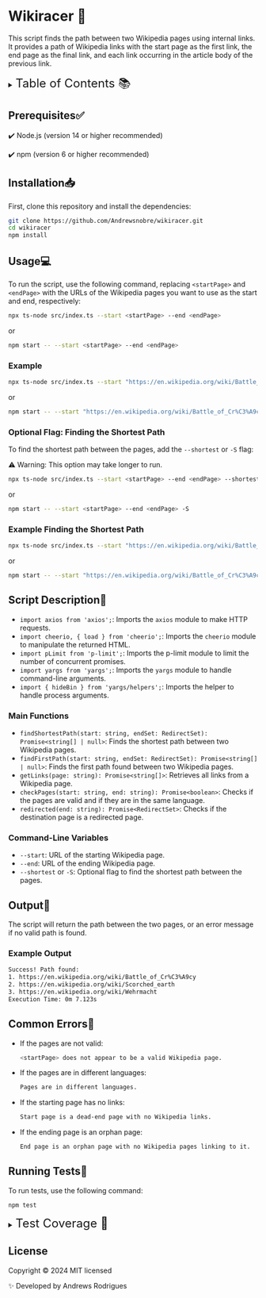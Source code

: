 
# Wikiracer 🚀

This script finds the path between two Wikipedia pages using internal links. It provides a path of Wikipedia links with the start page as the first link, the end page as the final link, and each link occurring in the article body of the previous link.

<details>

<summary><font size= 5px>Table of Contents 📚</font></summary>

- [Prerequisites](#prerequisites)
- [Installation](#installation)
- [Usage](#usage)
  - [Example](#example)
  - [Optional Flag: Finding the Shortest Path](#optional-flag-finding-the-shortest-path)
  - [Example Finding the Shortest Path](#example-finding-the-shortest-path)
- [Script Description](#script-description)
  - [Main Functions](#main-functions)
  - [Command-Line Variables](#command-line-variables)
- [Output](#output)
  - [Example Output](#example-output)
- [Common Errors](#common-errors)
- [Running Tests](#running-tests)
- Test Coverage
  - [getLinks](#getlinks)
  - [checkPages](#checkpages)
  - [redirected](#redirected)
  - [findShortestPath](#findshortestpath)
  - [findFirstPath](#findfirstpath)
- [License](#license)

</details>

## Prerequisites✅

✔️ Node.js (version 14 or higher recommended)

✔️ npm (version 6 or higher recommended)

## Installation📥

First, clone this repository and install the dependencies:

```sh
git clone https://github.com/Andrewsnobre/wikiracer.git
cd wikiracer
npm install 
```

## Usage💻

To run the script, use the following command, replacing `<startPage>` and `<endPage>` with the URLs of the Wikipedia pages you want to use as the start and end, respectively:

```sh
npx ts-node src/index.ts --start <startPage> --end <endPage>
```

or

```sh
npm start -- --start <startPage> --end <endPage>
```

### Example

```sh
npx ts-node src/index.ts --start "https://en.wikipedia.org/wiki/Battle_of_Cr%C3%A9cy" --end "https://en.wikipedia.org/wiki/Wehrmacht"
```

or

```sh
npm start -- --start "https://en.wikipedia.org/wiki/Battle_of_Cr%C3%A9cy" --end "https://en.wikipedia.org/wiki/Wehrmacht"
```

### Optional Flag: Finding the Shortest Path

To find the shortest path between the pages, add the `--shortest` or `-S` flag:

⚠️ Warning: This option may take longer to run.

```sh
npx ts-node src/index.ts --start <startPage> --end <endPage> --shortest
```

or

```sh
npm start -- --start <startPage> --end <endPage> -S
```

### Example Finding the Shortest Path

```sh
npx ts-node src/index.ts --start "https://en.wikipedia.org/wiki/Battle_of_Cr%C3%A9cy" --end "https://en.wikipedia.org/wiki/Wehrmacht" --shortest
```

or

```sh
npm start -- --start "https://en.wikipedia.org/wiki/Battle_of_Cr%C3%A9cy" --end "https://en.wikipedia.org/wiki/Wehrmacht" -S
```

## Script Description📝

- `import axios from 'axios';`: Imports the `axios` module to make HTTP requests.
- `import cheerio, { load } from 'cheerio';`: Imports the `cheerio` module to manipulate the returned HTML.
- `import pLimit from 'p-limit';`: Imports the p-limit module to limit the number of concurrent promises.
- `import yargs from 'yargs';`: Imports the `yargs` module to handle command-line arguments.
- `import { hideBin } from 'yargs/helpers';`: Imports the helper to handle process arguments.

### Main Functions

- `findShortestPath(start: string, endSet: RedirectSet): Promise<string[] | null>`: Finds the shortest path between two Wikipedia pages.
- `findFirstPath(start: string, endSet: RedirectSet): Promise<string[] | null>`: Finds the first path found between two Wikipedia pages.
- `getLinks(page: string): Promise<string[]>`: Retrieves all links from a Wikipedia page.
- `checkPages(start: string, end: string): Promise<boolean>`: Checks if the pages are valid and if they are in the same language.
- `redirected(end: string): Promise<RedirectSet>`: Checks if the destination page is a redirected page.

### Command-Line Variables

- `--start`: URL of the starting Wikipedia page.
- `--end`: URL of the ending Wikipedia page.
- `--shortest` or `-S`: Optional flag to find the shortest path between the pages.

## Output📄

The script will return the path between the two pages, or an error message if no valid path is found.

### Example Output

```sh
Success! Path found:
1. https://en.wikipedia.org/wiki/Battle_of_Cr%C3%A9cy
2. https://en.wikipedia.org/wiki/Scorched_earth
3. https://en.wikipedia.org/wiki/Wehrmacht
Execution Time: 0m 7.123s
```

## Common Errors🚨

- If the pages are not valid:

  ```sh
  <startPage> does not appear to be a valid Wikipedia page.
  ```

- If the pages are in different languages:

  ```sh
  Pages are in different languages.
  ```

- If the starting page has no links:

  ```sh
  Start page is a dead-end page with no Wikipedia links.
  ```

- If the ending page is an orphan page:

  ```sh
  End page is an orphan page with no Wikipedia pages linking to it.
  ```

## Running Tests🧪

To run tests, use the following command:

```sh
npm test
```

<details><summary><font size= 5px>Test Coverage 🧩</font></summary>

The tests include checks for the following functionalities:

### checkPages

Verifies that the provided Wikipedia pages are valid and in the same language.

- **Should return `true` for valid Wikipedia pages in the same language:**
  - Mocks a valid Wikipedia response for pages in the same language.
  - Verifies that the function returns `true` for valid pages in the same language.

- **Should return `false` for invalid Wikipedia URLs:**
  - Mocks an invalid Wikipedia URL.
  - Verifies that the function returns `false` for invalid URLs.

- **Should return `false` if the pages are in different languages:**
  - Mocks pages in different languages.
  - Verifies that the function returns `false` for pages in different languages.

- **Should return `false` if the start page has no links:**
  - Mocks a start page with no links.
  - Verifies that the function returns `false` when the start page has no links.

- **Should return `false` if the end page is an orphan page:**
  - Mocks an end page that is an orphan page.
  - Verifies that the function returns `false` when the end page is an orphan page.
  - Verifies that the correct error message is logged.

- **Should return `false` if the response status is not 200:**
  - Mocks a response with a status other than 200.
  - Verifies that the function returns `false` when the response status is not 200.

- **Should return `false` if the start page is invalid even if end page is valid:**
  - Mocks an invalid start page but a valid end page.
  - Verifies that the function returns `false` when the start page is invalid.

### findFirstPath

Finds the first path between two Wikipedia pages.

- **Should find the first path between two Wikipedia pages:**
  - Mocks the response of Wikipedia pages to find the first path.
  - Verifies that the function correctly finds the first path between two pages.

- **Should return `null` if no path is found:**
  - Mocks a scenario where there is no path between the pages.
  - Verifies that the function returns `null` when no path is found.

### findShortestPath

Finds the shortest path between two Wikipedia pages.

- **Should find the shortest path between two Wikipedia pages:**
  - Mocks the response of Wikipedia pages to find the shortest path.
  - Verifies that the function correctly finds the shortest path between two pages.

- **Should return `null` if no path is found:**
  - Mocks a scenario where there is no path between the pages.
  - Verifies that the function returns `null` when no path is found.

### getLinks

Verifies that links are correctly extracted from a Wikipedia page.

- **Should return a list of Wikipedia links:**
  - Mocks the response of a Wikipedia page containing links.
  - Verifies that the function correctly returns the found links.

- **Should return an empty list if request fails:**
  - Mocks a network failure.
  - Verifies that the function returns an empty list when the request fails.

### redirected

Handles redirections on the ending Wikipedia page.

- **Should return a set with the original and redirected URLs:**
  - Mocks the response of a Wikipedia page with redirection.
  - Verifies that the function correctly returns the original and redirected URLs.

- **Should return a set with only the original URL if request fails:**
  - Mocks a network failure.
  - Verifies that the function handles errors and returns only the original URL.

</details>

## License

Copyright © 2024 MIT licensed

✨ Developed by Andrews Rodrigues
